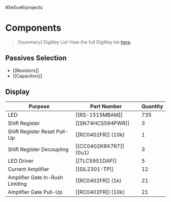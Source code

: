 #5e5ce6/projects 

# Components

> [!summary] DigiKey List
> View the full DigiKey list [here](https://www.digikey.co.nz/en/mylists/list/MLSM9W9TUP).

## Passives Selection

- [[Resistors]]
- [[Capacitors]]

## Display

| Purpose                         | Part Number            | Quantity |
| ------------------------------- | ---------------------- | -------- |
| LED                             | [[RS-1515MBAM]]        | 735      |
| Shift Register                  | [[SN74HCS594PWR]]      | 3        |
| Shift Register Reset Pull-Up    | [[RC0402FR]] (10k)     | 1        |
| Shift Register Decoupling       | [[CC0402KRX7R7]] (0u1) | 3        | 
| LED Driver                      | [[TLC5951DAP]]         | 5        |
| Current Amplifier               | [[SIL2301-TP]]         | 12       |
| Amplifier Gate In-Rush Limiting | [[RC0402FR]] (1k)      | 21       |
| Amplifier Gate Pull-Up          | [[RC0402FR]] (10k)     | 21       |
